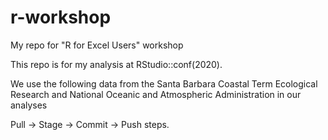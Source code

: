 # r-workshop
My repo for "R for Excel Users" workshop

This repo is for my analysis at RStudio::conf(2020).

We use the following data from the Santa Barbara Coastal Term Ecological Research and National  Oceanic and Atmospheric Administration in our analyses

 Pull -> Stage -> Commit -> Push steps.
